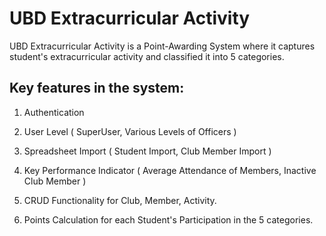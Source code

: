 # UBD Extracurricular Activity

UBD Extracurricular Activity is a Point-Awarding System where it captures student's extracurricular activity and classified it into 5 categories.

## Key features in the system:

1. Authentication

2. User Level ( SuperUser, Various Levels of Officers )

3. Spreadsheet Import ( Student Import, Club Member Import )

4. Key Performance Indicator ( Average Attendance of Members, Inactive Club Member )

5. CRUD Functionality for Club, Member, Activity.

6. Points Calculation for each Student's Participation in the 5 categories. 